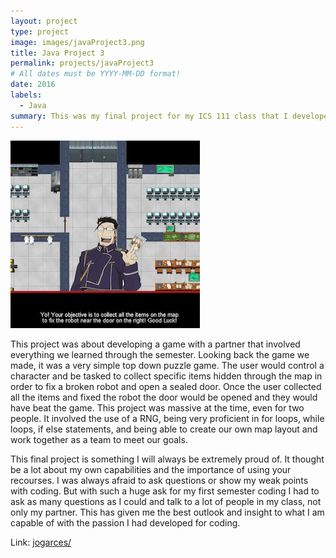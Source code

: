 ```yaml
---
layout: project
type: project
image: images/javaProject3.png
title: Java Project 3
permalink: projects/javaProject3
# All dates must be YYYY-MM-DD format!
date: 2016
labels:
  - Java
summary: This was my final project for my ICS 111 class that I developed with my partner Dylan Kong.
---
```


<div class="ui small rounded images">
  <img class="ui image" src="../images/javaProject3.png ">
</div>

This project was about developing a game with a partner that involved everything we learned through the semester. Looking back the game we made, it was a very simple top down puzzle game. The user would control a character and be tasked to collect specific items hidden through the map in order to fix a broken robot and open a sealed door. Once the user collected all the items and fixed the robot the door would be opened and they would have beat the game. This project was massive at the time, even for two people. It involved the use of a RNG, being very proficient in for loops, while loops, if else statements, and being able to create our own map layout and work together as a team to meet our goals.

This final project is something I will always be extremely proud of.  It thought be a lot about my own capabilities and the importance of using your recourses. I was always afraid to ask questions or show my weak points with coding. But with such a huge ask for my first semester coding I had to ask as many questions as I could and talk to a lot of people in my class, not only my partner. This has given me the best outlook and insight to what I am capable of with the passion I had developed for coding.

Link: <a href="https://www.youtube.com/watch?v=11zyL9VGmBI"><i class="large github icon "></i>jogarces/</a>
